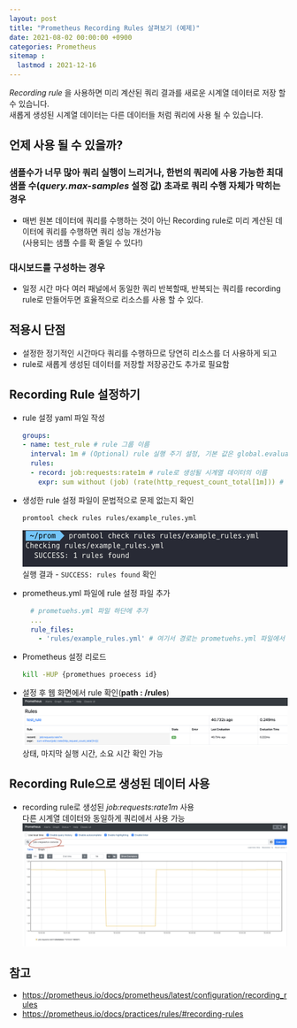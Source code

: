 ```yaml
---
layout: post
title: "Prometheus Recording Rules 살펴보기 (예제)"
date: 2021-08-02 00:00:00 +0900
categories: Prometheus
sitemap :
  lastmod : 2021-12-16
---
```


_Recording rule_ 을 사용하면 미리 계산된 쿼리 결과를 새로운 시계열 데이터로 저장 할 수 있습니다.  
새롭게 생성된 시계열 데이터는 다른 데이터들 처럼 쿼리에 사용 될 수 있습니다.

## 언제 사용 될 수 있을까?

### 샘플수가 너무 많아 쿼리 실행이 느리거나, 한번의 쿼리에 사용 가능한 최대 샘플 수(_query.max-samples_ 설정 값) 초과로 쿼리 수행 자체가 막히는 경우  

- 매번 원본 데이터에 쿼리를 수행하는 것이 아닌 Recording rule로 미리 계산된 데이터에 쿼리를 수행하면 쿼리 성능 개선가능  
(사용되는 샘플 수를 확 줄일 수 있다!)  

### 대시보드를 구성하는 경우

- 일정 시간 마다 여러 패널에서 동일한 쿼리 반복할때, 반복되는 쿼리를 recording rule로 만들어두면 효율적으로 리소스를 사용 할 수 있다.

## 적용시 단점

- 설정한 정기적인 시간마다 쿼리를 수행하므로 당연히 리소스를 더 사용하게 되고
- rule로 새롭게 생성된 데이터를 저장할 저장공간도 추가로 필요함

## Recording Rule 설정하기

- rule 설정 yaml 파일 작성

  ```yaml
  groups:
  - name: test_rule # rule 그룹 이름
    interval: 1m # (Optional) rule 실행 주기 설정, 기본 값은 global.evaluation_interval
    rules:
    - record: job:requests:rate1m # rule로 생성될 시계열 데이터의 이름      
      expr: sum without (job) (rate(http_request_count_total[1m])) # 실행될 PromQL 표현식
  ```

- 생성한 rule 설정 파일이 문법적으로 문제 없는지 확인

  ```bash
  promtool check rules rules/example_rules.yml
  ```
  ![check-rules](/assets/capture/check-rules.png)
  실행 결과 - `SUCCESS: rules found` 확인

- prometheus.yml 파일에 rule 설정 파일 추가

  ```yaml
    # prometuehs.yml 파일 하단에 추가
    ...
    rule_files:
      - 'rules/example_rules.yml' # 여기서 경로는 prometuehs.yml 파일에서 상대경로
  ```

- Prometheus 설정 리로드

  ```bash
  kill -HUP {promethues proecess id}
  ```

- 설정 후 웹 화면에서 rule 확인(__path : /rules__)  
  ![rules-web](/assets/capture/rules-web.png)
  상태, 마지막 실행 시간, 소요 시간 확인 가능

## Recording Rule으로 생성된 데이터 사용

- recording rule로 생성된 _job:requests:rate1m_ 사용  
  다른 시계열 데이터와 동일하게 쿼리에서 사용 가능
  ![rules-graph](/assets/capture/rules-graph.png)

## 참고

- https://prometheus.io/docs/prometheus/latest/configuration/recording_rules
- https://prometheus.io/docs/practices/rules/#recording-rules